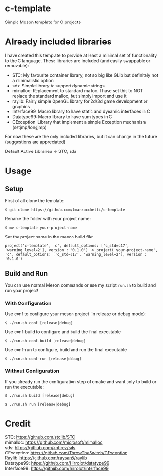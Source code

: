 # c-template
Simple Meson template for C projects 

# Already included libraries
I have created this template to provide at least a minimal set of functionality to the C language.
These libraries are included (and easily swappable or removable):
- STC: My favourite container library, not so big like GLib but definitely not a minimalistic option
- sds: Simple library to support dynamic strings
- mimalloc: Replacement to standard malloc. I have set this to NOT replace the standard malloc, but simply import and use it
- raylib: Fairly simple OpenGL library for 2d/3d game development or graphics
- Interface99: Macro library to have static and dynamic interfaces in C
- Datatype99: Macro library to have sum types in C
- CException: Library that implement a simple Exception mechanism (setjmp/longjmp)

For now these are the only included libraries, but it can change in the future (suggestions are appreciated)

Default Active Libraries -> STC, sds

# Usage
## Setup
First of all clone the template:
```
$ git clone https://github.com/lmarzocchetti/c-template
```

Rename the folder with your project name:
```
$ mv c-template your-project-name
```

Set the project name in the meson.build file:
```
project('c-template', 'c', default_options: ['c_std=c17', 'warning_level=2'], version : '0.1.0') -> project('your-project-name', 'c', default_options: ['c_std=c17', 'warning_level=2'], version : '0.1.0')
```

## Build and Run
You can use normal Meson commands or use my script `run.sh` to build and run your project!

### With Configuration
Use conf to configure your meson project (in release or debug mode): 
```
$ ./run.sh conf [release|debug]
```

Use conf-build to configure and build the final executable
```
$ ./run.sh conf-build [release|debug]
```

Use conf-run to configure, build and run the final executable
```
$ ./run.sh conf-run [release|debug]
```

### Without Configuration
If you already run the configuration step of cmake and want only to build or run the executable:
```
$ ./run.sh build [release|debug]
```

```
$ ./run.sh run [release|debug]
```

# Credit
STC: https://github.com/stclib/STC \
mimalloc: https://github.com/microsoft/mimalloc \
sds: https://github.com/antirez/sds \
CException: https://github.com/ThrowTheSwitch/CException \
Raylib: https://github.com/raysan5/raylib \
Datatype99: https://github.com/Hirrolot/datatype99 \
Interface99: https://github.com/hirrolot/interface99
